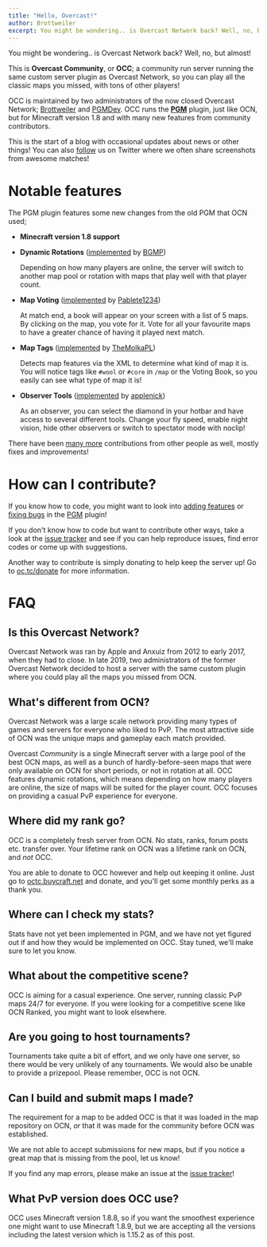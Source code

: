 ```yaml
---
title: "Hello, Overcast!"
author: Brottweiler
excerpt: You might be wondering.. is Overcast Network back? Well, no, but almost!
---
```


You might be wondering.. is Overcast Network back? Well, no, but almost!

This is **Overcast Community**, or **OCC**; a community run server running the same custom server plugin as Overcast Network, so you can play all the classic maps you missed, with tons of other players!

OCC is maintained by two administrators of the now closed Overcast Network; [Brottweiler](https://github.com/Brottweiler) and [PGMDev](https://github.com/PGMDev). OCC runs the **[PGM](https://github.com/PGMDev/PGM)** plugin, just like OCN, but for Minecraft version 1.8 and with many new features from community contributors.

This is the start of a blog with occasional updates about news or other things! You can also [follow](https://twitter.com/OvercastPGM) us on Twitter where we often share screenshots from awesome matches!

# Notable features

The PGM plugin features some new changes from the old PGM that OCN used;

- **Minecraft version 1.8 support**
- **Dynamic Rotations** ([implemented](https://github.com/PGMDev/PGM/pull/114) by [BGMP](https://github.com/BGMP))

  Depending on how many players are online, the server will switch to another map pool or rotation with maps that play well with that player count.
- **Map Voting** ([implemented](https://github.com/PGMDev/PGM/pull/143) by [Pablete1234](https://github.com/Pablete1234))

  At match end, a book will appear on your screen with a list of 5 maps. By clicking on the map, you vote for it. Vote for all your favourite maps to have a greater chance of having it played next match.
- **Map Tags** ([implemented](https://github.com/PGMDev/PGM/pull/172) by [TheMolkaPL](https://github.com/TheMolkaPL))

  Detects map features via the XML to determine what kind of map it is. You will notice tags like `#wool` or `#core` in `/map` or the Voting Book, so you easily can see what type of map it is!
- **Observer Tools** ([implemented](https://github.com/PGMDev/PGM/pull/260) by [applenick](https://github.com/applenick))

  As an observer, you can select the diamond in your hotbar and have access to several different tools. Change your fly speed, enable night vision, hide other observers or switch to spectator mode with noclip! 

There have been [many more](https://github.com/PGMDev/PGM/graphs/contributors) contributions from other people as well, mostly fixes and improvements!

# How can I contribute?

If you know how to code, you might want to look into [adding features](https://github.com/PGMDev/PGM/issues?q=is%3Aopen+is%3Aissue+label%3Afeature) or [fixing bugs](https://github.com/PGMDev/PGM/issues?q=is%3Aopen+is%3Aissue+label%3Abug) in the [PGM](https://github.com/PGMDev/PGM) plugin!

If you don't know how to code but want to contribute other ways, take a look at the [issue tracker](https://github.com/PGMDev/PGM/issues) and see if you can help reproduce issues, find error codes or come up with suggestions.

Another way to contribute is simply donating to help keep the server up! Go to [oc.tc/donate](https://oc.tc/donate) for more information.

# FAQ

## Is this Overcast Network?

Overcast Network was ran by Apple and Anxuiz from 2012 to early 2017, when they had to close. In late 2019, two administrators of the former Overcast Network decided to host a server with the same custom plugin where you could play all the maps you missed from OCN.

## What's different from OCN?

Overcast Network was a large scale network providing many types of games and servers for everyone who liked to PvP. The most attractive side of OCN was the unique maps and gameplay each match provided.

Overcast *Community* is a single Minecraft server with a large pool of the best OCN maps, as well as a bunch of hardly-before-seen maps that were only available on OCN for short periods, or not in rotation at all. OCC features dynamic rotations, which means depending on how many players are online, the size of maps will be suited for the player count. OCC focuses on providing a casual PvP experience for everyone.

## Where did my rank go?

OCC is a completely fresh server from OCN. No stats, ranks, forum posts etc. transfer over. Your lifetime rank on OCN was a lifetime rank on OCN, and *not* OCC.

You are able to donate to OCC however and help out keeping it online. Just go to [octc.buycraft.net](https://octc.buycraft.net/) and donate, and you'll get some monthly perks as a thank you.

## Where can I check my stats?

Stats have not yet been implemented in PGM, and we have not yet figured out if and how they would be implemented on OCC. Stay tuned, we'll make sure to let you know.

## What about the competitive scene?

OCC is aiming for a casual experience. One server, running classic PvP maps 24/7 for everyone. If you were looking for a competitive scene like OCN Ranked, you might want to look elsewhere.

## Are you going to host tournaments?

Tournaments take quite a bit of effort, and we only have one server, so there would be very unlikely of any tournaments. We would also be unable to provide a prizepool. Please remember, OCC is not OCN.

## Can I build and submit maps I made?

The requirement for a map to be added OCC is that it was loaded in the map repository on OCN, *or* that it was made for the community before OCN was established.

We are not able to accept submissions for new maps, but if you notice a great map that is missing from the pool, let us know!

If you find any map errors, please make an issue at the [issue tracker](https://github.com/OvercastCommunity/maps/issues)!

## What PvP version does OCC use?

OCC uses Minecraft version 1.8.8, so if you want the smoothest experience one might want to use Minecraft 1.8.9, but we are accepting all the versions including the latest version which is 1.15.2 as of this post.
